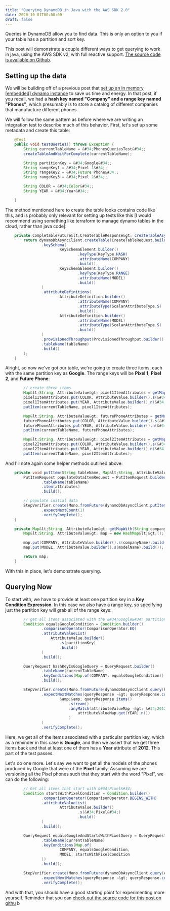 ```yaml
---
title: "Querying DynamoDB in Java with the AWS SDK 2.0"
date: 2020-10-01T00:00:00
draft: false
---
```


Queries in DynamoDB allow you to find data. This is only an option to you if your table has a partition and sort key.

This post will demonstrate a couple different ways to get querying to work in java, using the AWS SDK v2, with full reactive support. [The source code is available on Github](https://github.com/nfisher23/webflux-and-dynamo).

## Setting up the data

We will be building off of a previous post that [set up an in memory \[embedded\] dynamo instance](https://nickolasfisher.com/blog/Configuring-an-In-Memory-DynamoDB-instance-with-Java-for-Integration-Testing) to save us time and energy. In that post, if you recall, we had a **hash key named &#34;Company&#34; and a range key named &#34;Phones&#34;**, which presumably is to store a catalog of different companies that manufacture different phones.

We will follow the same pattern as before where we are writing an integration test to describe much of this behavior. First, let&#39;s set up some metadata and create this table:

``` java
    @Test
    public void testQueries() throws Exception {
        String currentTableName = &#34;PhonesQueriesTest&#34;;
        createTableAndWaitForComplete(currentTableName);

        String partitionKey = &#34;Google&#34;;
        String rangeKey1 = &#34;Pixel 1&#34;;
        String rangeKey2 = &#34;Future Phone&#34;;
        String rangeKey3 = &#34;Pixel 2&#34;;

        String COLOR = &#34;Color&#34;;
        String YEAR = &#34;Year&#34;;

    }

```

The method mentioned here to create the table looks contains code like this, and is probably only relevant for setting up tests like this \[I would recommend using something like terraform to manage dynamo tables in the cloud, rather than java code\]:

``` java
    private CompletableFuture&lt;CreateTableResponse&gt; createTableAsync(String tableName) {
        return dynamoDbAsyncClient.createTable(CreateTableRequest.builder()
                .keySchema(
                        KeySchemaElement.builder()
                                .keyType(KeyType.HASH)
                                .attributeName(COMPANY)
                                .build(),
                        KeySchemaElement.builder()
                                .keyType(KeyType.RANGE)
                                .attributeName(MODEL)
                                .build()
                )
                .attributeDefinitions(
                        AttributeDefinition.builder()
                                .attributeName(COMPANY)
                                .attributeType(ScalarAttributeType.S)
                                .build(),
                        AttributeDefinition.builder()
                                .attributeName(MODEL)
                                .attributeType(ScalarAttributeType.S)
                                .build()
                )
                .provisionedThroughput(ProvisionedThroughput.builder().readCapacityUnits(100L).writeCapacityUnits(100L).build())
                .tableName(tableName)
                .build()
        );
    }

```

Alright, so now we&#39;ve got our table, we&#39;re going to create three items, each with the same partition key as **Google**. The range keys will be **Pixel 1**,
**Pixel 2**, and **Future Phone**:

``` java
        // create three items
        Map&lt;String, AttributeValue&gt; pixel1ItemAttributes = getMapWith(partitionKey, rangeKey1);
        pixel1ItemAttributes.put(COLOR, AttributeValue.builder().s(&#34;Blue&#34;).build());
        pixel1ItemAttributes.put(YEAR, AttributeValue.builder().n(&#34;2012&#34;).build());
        putItem(currentTableName, pixel1ItemAttributes);

        Map&lt;String, AttributeValue&gt; futurePhoneAttributes = getMapWith(partitionKey, rangeKey2);
        futurePhoneAttributes.put(COLOR, AttributeValue.builder().s(&#34;Silver&#34;).build());
        futurePhoneAttributes.put(YEAR, AttributeValue.builder().n(&#34;2030&#34;).build());
        putItem(currentTableName, futurePhoneAttributes);

        Map&lt;String, AttributeValue&gt; pixel2ItemAttributes = getMapWith(partitionKey, rangeKey3);
        pixel2ItemAttributes.put(COLOR, AttributeValue.builder().s(&#34;Cyan&#34;).build());
        pixel2ItemAttributes.put(YEAR, AttributeValue.builder().n(&#34;2014&#34;).build());
        putItem(currentTableName, pixel2ItemAttributes);

```

And I&#39;ll note again some helper methods outlined above:

``` java
    private void putItem(String tableName, Map&lt;String, AttributeValue&gt; attributes) {
        PutItemRequest populateDataItemRequest = PutItemRequest.builder()
                .tableName(tableName)
                .item(attributes)
                .build();

        // populate initial data
        StepVerifier.create(Mono.fromFuture(dynamoDbAsyncClient.putItem(populateDataItemRequest)))
                .expectNextCount(1)
                .verifyComplete();
    }

    private Map&lt;String, AttributeValue&gt; getMapWith(String companyName, String modelName) {
        Map&lt;String, AttributeValue&gt; map = new HashMap&lt;&gt;();

        map.put(COMPANY, AttributeValue.builder().s(companyName).build());
        map.put(MODEL, AttributeValue.builder().s(modelName).build());

        return map;
    }

```

With this in place, let&#39;s demonstrate querying.

## Querying Now

To start with, we have to provide at least one partition key in a **Key Condition Expression**. In this case we also have a range key, so specifying just the partition key will grab all of the range keys:

``` java
        // get all items associated with the &#34;Google&#34; partition key
        Condition equalsGoogleCondition = Condition.builder()
                .comparisonOperator(ComparisonOperator.EQ)
                .attributeValueList(
                    AttributeValue.builder()
                        .s(partitionKey)
                        .build()
                )
                .build();

        QueryRequest hashKeyIsGoogleQuery = QueryRequest.builder()
                .tableName(currentTableName)
                .keyConditions(Map.of(COMPANY, equalsGoogleCondition))
                .build();

        StepVerifier.create(Mono.fromFuture(dynamoDbAsyncClient.query(hashKeyIsGoogleQuery)))
                .expectNextMatches(queryResponse -&gt; queryResponse.count() == 3
                        &amp;&amp; queryResponse.items()
                            .stream()
                            .anyMatch(attributeValueMap -&gt; &#34;2012&#34;.equals(
                                attributeValueMap.get(YEAR).n())
                            )
                )
                .verifyComplete();

```

Here, we get all of the items associated with a particular partition key, which as a reminder in this case is **Google**, and then we assert that we get three items back and that at least one of them has a **Year** attribute of **2012**. This part of the test passes.

Let&#39;s do one more. Let&#39;s say we want to get all the models of the phones produced by Google that were of the **Pixel** family. Assuming we are versioning all the Pixel phones such that they start with the word &#34;Pixel&#34;, we can do the following:

``` java
        // Get all items that start with &#34;Pixel&#34;
        Condition startsWithPixelCondition = Condition.builder()
                .comparisonOperator(ComparisonOperator.BEGINS_WITH)
                .attributeValueList(
                        AttributeValue.builder()
                                .s(&#34;Pixel&#34;)
                                .build()
                )
                .build();

        QueryRequest equalsGoogleAndStartsWithPixelQuery = QueryRequest.builder()
                .tableName(currentTableName)
                .keyConditions(Map.of(
                        COMPANY, equalsGoogleCondition,
                        MODEL, startsWithPixelCondition
                ))
                .build();

        StepVerifier.create(Mono.fromFuture(dynamoDbAsyncClient.query(equalsGoogleAndStartsWithPixelQuery)))
                .expectNextMatches(queryResponse -&gt; queryResponse.count() == 2)
                .verifyComplete();

```

And with that, you should have a good starting point for experimenting more yourself. Reminder that you can [check out the source code for this post on githu](https://github.com/nfisher23/webflux-and-dynamo) b


